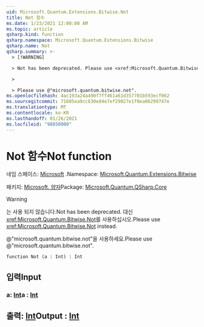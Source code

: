 ```yaml
---
uid: Microsoft.Quantum.Extensions.Bitwise.Not
title: Not 함수
ms.date: 1/23/2021 12:00:00 AM
ms.topic: article
qsharp.kind: function
qsharp.namespace: Microsoft.Quantum.Extensions.Bitwise
qsharp.name: Not
qsharp.summary: >-
  > [!WARNING]

  > Not has been deprecated. Please use <xref:Microsoft.Quantum.Bitwise.Not> instead.

  >

  > Please use @"microsoft.quantum.bitwise.not".
ms.openlocfilehash: 4ac193a24a490f7ff461a61d357701b593ecf062
ms.sourcegitcommit: 71605ea9cc630e84e7ef29027e1f0ea06299747e
ms.translationtype: MT
ms.contentlocale: ko-KR
ms.lasthandoff: 01/26/2021
ms.locfileid: "98850000"
---
```

# <a name="not-function"></a><span data-ttu-id="f1e09-102">Not 함수</span><span class="sxs-lookup"><span data-stu-id="f1e09-102">Not function</span></span>

<span data-ttu-id="f1e09-103">네임 스페이스: [Microsoft](xref:Microsoft.Quantum.Extensions.Bitwise) .</span><span class="sxs-lookup"><span data-stu-id="f1e09-103">Namespace: [Microsoft.Quantum.Extensions.Bitwise](xref:Microsoft.Quantum.Extensions.Bitwise)</span></span>

<span data-ttu-id="f1e09-104">패키지: [Microsoft. 양자](https://nuget.org/packages/Microsoft.Quantum.QSharp.Core)</span><span class="sxs-lookup"><span data-stu-id="f1e09-104">Package: [Microsoft.Quantum.QSharp.Core](https://nuget.org/packages/Microsoft.Quantum.QSharp.Core)</span></span>


> [!WARNING]
> <span data-ttu-id="f1e09-105">는 사용 되지 않습니다.</span><span class="sxs-lookup"><span data-stu-id="f1e09-105">Not has been deprecated.</span></span> <span data-ttu-id="f1e09-106">대신 <xref:Microsoft.Quantum.Bitwise.Not>를 사용하십시오.</span><span class="sxs-lookup"><span data-stu-id="f1e09-106">Please use <xref:Microsoft.Quantum.Bitwise.Not> instead.</span></span>
>
> <span data-ttu-id="f1e09-107">@"microsoft.quantum.bitwise.not"을 사용하세요.</span><span class="sxs-lookup"><span data-stu-id="f1e09-107">Please use @"microsoft.quantum.bitwise.not".</span></span>



```qsharp
function Not (a : Int) : Int
```


## <a name="input"></a><span data-ttu-id="f1e09-108">입력</span><span class="sxs-lookup"><span data-stu-id="f1e09-108">Input</span></span>

### <a name="a--int"></a><span data-ttu-id="f1e09-109">a: [Int](xref:microsoft.quantum.lang-ref.int)</span><span class="sxs-lookup"><span data-stu-id="f1e09-109">a : [Int](xref:microsoft.quantum.lang-ref.int)</span></span>





## <a name="output--int"></a><span data-ttu-id="f1e09-110">출력: [Int](xref:microsoft.quantum.lang-ref.int)</span><span class="sxs-lookup"><span data-stu-id="f1e09-110">Output : [Int](xref:microsoft.quantum.lang-ref.int)</span></span>

